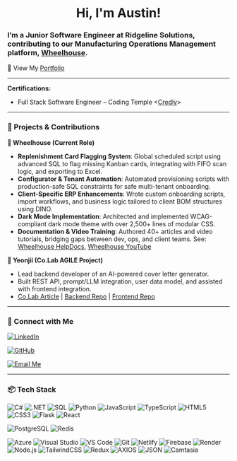<h1 align="center">Hi, I'm Austin!</h1>
<h3 align="left">
    I’m a Junior Software Engineer at Ridgeline Solutions, contributing to our Manufacturing Operations Management platform,
    <a href="https://wheelhousemfg.com/" target="_blank">Wheelhouse</a>.
</h3>

📄 View My [Portfolio](https://abev.netlify.app/)

---

**Certifications:**
- Full Stack Software Engineer – Coding Temple <[Credly](https://www.credly.com/users/austinbeveridge)>

---

### 💼 Projects & Contributions

**🔹 Wheelhouse (Current Role)**
- **Replenishment Card Flagging System**: Global scheduled script using advanced SQL to flag missing Kanban cards, integrating with FIFO scan logic, and exporting to Excel.
- **Configurator & Tenant Automation**: Automated provisioning scripts with production-safe SQL constraints for safe multi-tenant onboarding.
- **Client-Specific ERP Enhancements**: Wrote custom onboarding scripts, import workflows, and business logic tailored to client BOM structures using DINO.
- **Dark Mode Implementation**: Architected and implemented WCAG-compliant dark mode theme with over 2,500+ lines of modular CSS.
- **Documentation & Video Training**: Authored 40+ articles and video tutorials, bridging gaps between dev, ops, and client teams. See: [Wheelhouse HelpDocs](https://support.wheelhousemfg.com), [Wheelhouse YouTube](https://www.youtube.com/channel/UC2JzmtidRfJNjJNrsyqfE_g)

**🔹 Yeonjii (Co.Lab AGILE Project)**
- Lead backend developer of an AI-powered cover letter generator.
- Built REST API, prompt/LLM integration, user data model, and assisted with frontend integration.
- [Co.Lab Article](https://www.joincolab.io/product/Yeonjii-dcfd4) | [Backend Repo](https://github.com/BrownTroutCoding/Yeonjii_Backend.git) | [Frontend Repo](https://github.com/mruthai/yeonjii_frontend.git)

---

### 🔗 Connect with Me

[![LinkedIn](https://img.shields.io/badge/LinkedIn-0077B5?style=for-the-badge&logo=linkedin&logoColor=white)](https://www.linkedin.com/in/austin-beveridge-2ab33515b/)

[![GitHub](https://img.shields.io/badge/GitHub-181717?style=for-the-badge&logo=github&logoColor=white)](https://github.com/AustinBev)

[![Email Me](https://img.shields.io/badge/Email%20Me-000000?style=for-the-badge&logo=gmail&logoColor=white)](https://abev.netlify.app/contact)


---

### 📦 Tech Stack

<!-- Languages & Frameworks -->
![C#](https://img.shields.io/badge/C%23-239120?style=for-the-badge&logo=csharp&logoColor=white)
![.NET](https://img.shields.io/badge/.NET-512BD4?style=for-the-badge&logo=dotnet&logoColor=white)
![SQL](https://img.shields.io/badge/SQL-4479A1?style=for-the-badge&logo=postgresql&logoColor=white)
![Python](https://img.shields.io/badge/Python-FFD43B?style=for-the-badge&logo=python&logoColor=blue)
![JavaScript](https://img.shields.io/badge/JavaScript-F7DF1E?style=for-the-badge&logo=javascript&logoColor=black)
![TypeScript](https://img.shields.io/badge/TypeScript-3178C6?style=for-the-badge&logo=typescript&logoColor=white)
![HTML5](https://img.shields.io/badge/HTML5-E34F26?style=for-the-badge&logo=html5&logoColor=white)
![CSS3](https://img.shields.io/badge/CSS3-1572B6?style=for-the-badge&logo=css3&logoColor=white)
![Flask](https://img.shields.io/badge/Flask-000000?style=for-the-badge&logo=flask&logoColor=white)
![React](https://img.shields.io/badge/React-20232A?style=for-the-badge&logo=react&logoColor=61DAFB)

<!-- Databases -->
![PostgreSQL](https://img.shields.io/badge/PostgreSQL-336791?style=for-the-badge&logo=postgresql&logoColor=white)
![Redis](https://img.shields.io/badge/Redis-DC382D?style=for-the-badge&logo=redis&logoColor=white)

<!-- DevOps & Tools -->
![Azure](https://img.shields.io/badge/Azure-0078D4?style=for-the-badge&logo=azure-devops&logoColor=white)
![Visual Studio](https://img.shields.io/badge/Visual%20Studio-5C2D91?style=for-the-badge&logo=visualstudio&logoColor=white)
![VS Code](https://img.shields.io/badge/VS%20Code-007ACC?style=for-the-badge&logo=visualstudiocode&logoColor=white)
![Git](https://img.shields.io/badge/Git-F05032?style=for-the-badge&logo=git&logoColor=white)
![Netlify](https://img.shields.io/badge/Netlify-00C7B7?style=for-the-badge&logo=netlify&logoColor=white)
![Firebase](https://img.shields.io/badge/Firebase-FFCA28?style=for-the-badge&logo=firebase&logoColor=white)
![Render](https://img.shields.io/badge/Render-46E3B7?style=for-the-badge&logo=render&logoColor=black)
![Node.js](https://img.shields.io/badge/Node.js-339933?style=for-the-badge&logo=nodedotjs&logoColor=white)
![TailwindCSS](https://img.shields.io/badge/TailwindCSS-38B2AC?style=for-the-badge&logo=tailwindcss&logoColor=white)
![Redux](https://img.shields.io/badge/Redux-764ABC?style=for-the-badge&logo=redux&logoColor=white)
![AXIOS](https://img.shields.io/badge/Axios-5A29E4?style=for-the-badge&logo=axios&logoColor=white)
![JSON](https://img.shields.io/badge/JSON-000000?style=for-the-badge&logo=json&logoColor=white)
![Camtasia](https://img.shields.io/badge/Camtasia-1D9BF0?style=for-the-badge&logoColor=white)
